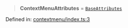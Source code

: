 > **ContextMenuAttributes** = [`BaseAttributes`](/PUBLIC_PATH/type-aliases/BaseAttributes.md)

Defined in: [contextmenu/index.ts:3](https://github.com/rossrobino/components/blob/main/packages/drab/src/contextmenu/index.ts#L3)

